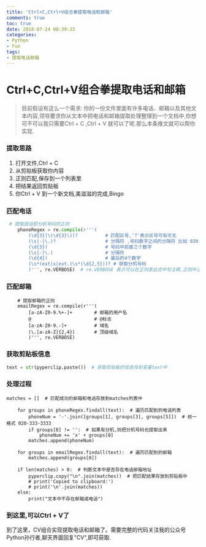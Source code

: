 ```yaml
---
title: 'Ctrl+C,Ctrl+V组合拳提取电话和邮箱'
comments: true
toc: true
date: 2018-07-24 08:39:33
categories:
- Python
- Fun
tags:
- 提取电话邮箱
---
```

# Ctrl+C,Ctrl+V组合拳提取电话和邮箱
> 目前假设有这么一个需求: 你的一份文件里面有许多电话、邮箱以及其他文本内容,领导要求你从文本中把电话和邮箱提取处理整理到一个文档中,你想可不可以我只需要Ctrl + C ,Ctrl + V 就可以了呢.那么本条推文就可以帮你实现.
<!--more-->
### 提取思路
1. 打开文件,Ctrl + C
2. 从剪贴板获取你内容
3. 正则匹配,保存到一个列表里
4. 把结果返回剪贴板
5. 你Ctrl + V 到一个新文档,美滋滋的完成,Bingo
### 匹配电话
```python
 # 提取固话即分机号码的正则
    phoneRegex = re.compile(r'''(
        (\d{3}|\(\d{3}\))?          # 匹配区号,'?'表示区号可有可无
        (\s|-|\.)?                  # 分隔符 ,号码数字之间的分隔符 比如 020-333-3333,'?'表示分隔符可有可无
        (\d{3})                     # 号码中前面三个数字
        (\s|-|\.)                   # 分隔符
        (\d{4})                     # 最后的4个数字
        (\s*(ext|x|ext.)\s*(\d{2,5}))? # 获取分机号码
        )''', re.VERBOSE)  # re.VERBOSE 表示可以在正则表达式中写注释,正则中注释也是以'#'开头
```

### 匹配邮箱

```
    # 提取邮箱的正则
    emailRegex = re.compile(r'''(
        [a-zA-Z0-9.%+-]+        # 邮箱的用户名
        @                       # @标志
        [a-zA-Z0-9.-]+          # 域名
        (\.[a-zA-Z]{2,4})       # 顶级域名
        )''', re.VERBOSE)
```

### 获取剪贴板信息

```python
text = str(pyperclip.paste())  # 获取剪贴板的信息存到变量text中
```

### 处理过程
```
matches = []  # 匹配成功的邮箱和电话存放到matches列表中

    for groups in phoneRegex.findall(text):  # 遍历匹配到的电话列表
        phoneNum = '-'.join([groups[1], groups[3], groups[5]])  # 统一格式 020-333-3333
        if groups[8] != '':  # 如果有分机,则把分机号码也提取出来
            phoneNum += 'x' + groups[8]
        matches.append(phoneNum)

    for groups in emailRegex.findall(text):  # 遍历匹配到的邮箱
        matches.append(groups[0])

    if len(matches) > 0:  # 判断文本中是否存在电话邮箱地址
        pyperclip.copy("\n".join(matches))  # 把匹配结果存放到剪贴板中
        # print('Copied to clipboard:')
        # print('\n'.join(matches))
    else:
        print("文本中不存在邮箱或电话")
```
### 到这里,可以Ctrl + V了
到了这里，CV组合实现提取电话和邮箱了。需要完整的代码关注我的公众号Python孙行者,聊天界面回复"CV",即可获取.
